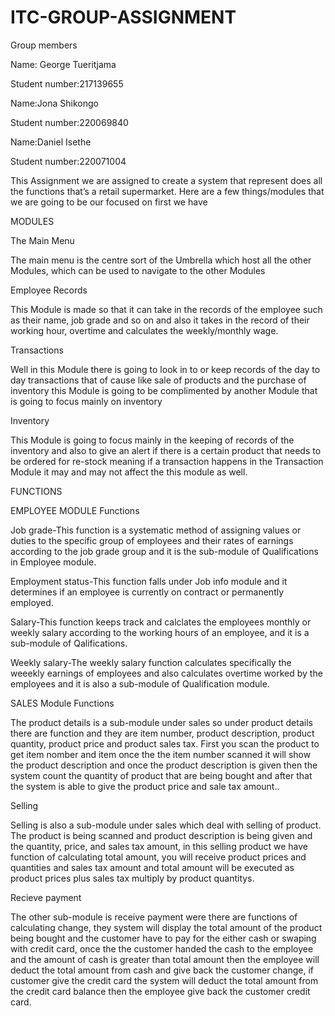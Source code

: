 # ITC-GROUP-ASSIGNMENT
Group members

Name: George Tueritjama

Student number:217139655

Name:Jona Shikongo

Student number:220069840

Name:Daniel Isethe

Student number:220071004

This Assignment we are assigned to create a system that represent does all the functions that’s a
retail supermarket.
Here are a few things/modules that we are going to be our focused on
first we have

MODULES

The Main Menu

The main menu is the centre sort of the Umbrella which host all the other Modules, which can be 
used to navigate to the other Modules

Employee Records

This Module is made so that it can take in the records of the employee such as their name, job grade
and so on and also it takes in the record of their working hour, overtime and calculates the
weekly/monthly wage.

Transactions

Well in this Module there is going to look in to or keep records of the day to day transactions that of
cause like sale of products and the purchase of inventory this Module is going to be complimented
by another Module that is going to focus mainly on inventory

Inventory

This Module is going to focus mainly in the keeping of records of the inventory and also to give an
alert if there is a certain product that needs to be ordered for re-stock meaning if a transaction
happens in the Transaction Module it may and may not affect the this module as well.

FUNCTIONS

EMPLOYEE MODULE Functions

Job grade-This function is a systematic method of assigning values or duties to the specific group of employees and their rates of earnings according to the job grade group and it is the sub-module of Qualifications in Employee module.

Employment status-This function falls under Job info module and it determines if an employee is currently on contract or permanently employed.

Salary-This function keeps track and calclates the employees monthly or weekly salary according to the working hours of an employee, and it is a sub-module of Qalifications. 

Weekly salary-The weekly salary function calculates specifically the weeekly earnings of employees and also calculates overtime worked by the employees and it is also a sub-module of Qualification module.

SALES Module Functions

The product details is a sub-module under sales so under product details there are function and they are item number, product description, product quantity, product price and product sales tax. First you scan the product to get item nomber and item once the the item number scanned it will show the product description and once the product description is given then the system count the quantity of product that are being bought and after that the system is able to give the product price and sale tax amount..

Selling

Selling is also a sub-module under sales which deal with selling of product. The product is being scanned and product description is being given and the quantity, price, and sales tax amount, in this selling product we have function of calculating total amount, you will receive product prices and quantities and sales tax amount and total amount will be executed as product prices plus sales tax multiply by product quantitys.

Recieve payment

 The other sub-module is receive payment were there are functions of calculating change, they system will display the total amount of the product being bought and the customer have to pay for the either cash or swaping with credit card, once the the customer handed the cash to the employee and the amount of cash is greater than total amount then the employee will deduct the total amount from cash and give back the customer change, if customer give the credit card the system will deduct the total amount from the credit card balance then the employee give back the customer credit card.




